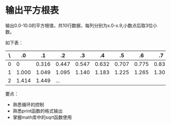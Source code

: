 # 输出平方根表

输出0.0-10.0的平方根值，共10行数据，每列分别为x.0-x.9,小数点后取3位小数。

如下表：

\  |.0|.1|.2|.3|.4|.5|.6|.7|.8|.9
-- |--|--|--|--|--|--|--|--|--|--
0|0|0.316|0.447|0.547|0.632|0.707|0.775|0.837|0.894|0.949
1|1.000|1.049|1.095|1.140|1.183|1.225|1.265|1.303|1.342|1.378
2|1.414|1.449|...

要点：
* 熟悉循环的控制
* 熟悉print函数的格式输出
* 掌握math库中的sqrt函数使用


